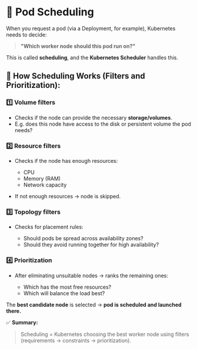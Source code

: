 # 📌 Pod Scheduling

When you request a pod (via a Deployment, for example), Kubernetes needs to decide:

> **"Which worker node should this pod run on?"**

This is called **scheduling**, and the **Kubernetes Scheduler** handles this.

## 🚦 How Scheduling Works (Filters and Prioritization):

### 1️⃣ **Volume filters**

* Checks if the node can provide the necessary **storage/volumes**.
* E.g. does this node have access to the disk or persistent volume the pod needs?

### 2️⃣ **Resource filters**

* Checks if the node has enough resources:

  * CPU
  * Memory (RAM)
  * Network capacity
* If not enough resources → node is skipped.

### 3️⃣ **Topology filters**

* Checks for placement rules:

  * Should pods be spread across availability zones?
  * Should they avoid running together for high availability?

### 4️⃣ **Prioritization**

* After eliminating unsuitable nodes → ranks the remaining ones:

  * Which has the most free resources?
  * Which will balance the load best?

The **best candidate node** is selected → **pod is scheduled and launched there.**

✅ **Summary:**

> Scheduling = Kubernetes choosing the best worker node using filters (requirements → constraints → prioritization).

